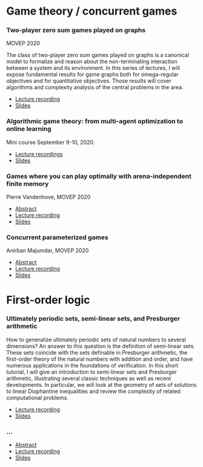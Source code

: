 # Game theory / concurrent games

### Two-player zero sum games played on graphs

MOVEP 2020

The class of two-player zero sum games played on graphs is a canonical model to formalize and reason about the non-terminating interaction between a system and its environment. In this series of lectures, I will expose fundamental results for game graphs both for omega-regular objectives and for quantitative objectives. Those results will cover algorithms and complexity analysis of the central problems in the area.

- [Lecture recording](https://veri-bbb.imag.fr/playback/presentation/2.0/playback.html?meetingId=800131fcf308a150ee64230dddcc6fd29c5317c4-1592805837947)
- [Slides](http://projects-verimag.imag.fr/movep2020/invited-speakers/)

### Algorithmic game theory: from multi-agent optimization to online learning

Mini course September 9-10, 2020.

- [Lecture recordings](https://www.youtube.com/playlist?list=PLQERYuTxSzGYfm_vvmjqJ3ZVev1J-XYdH)
- [Slides](https://smai-mode2020.inria.fr/en/mini-cours/)

### Games where you can play optimally with arena-independent finite memory

Pierre Vandenhove, MOVEP 2020

- [Abstract](http://projects-verimag.imag.fr/movep2020/wp-content/uploads/sites/8/2020/06/MOVEP2020_paper_11.pdf)
- [Lecture recording](https://veri-bbb.imag.fr/playback/presentation/2.0/playback.html?meetingId=800131fcf308a150ee64230dddcc6fd29c5317c4-1592823463592)
- [Slides](http://projects-verimag.imag.fr/movep2020/wp-content/uploads/sites/8/2020/06/vandenhove_movep20.pdf)

### Concurrent parameterized games

Anirban Majumdar, MOVEP 2020

- [Abstract](http://projects-verimag.imag.fr/movep2020/wp-content/uploads/sites/8/2020/06/MOVEP2020_paper_13.pdf)
- [Lecture recording](https://veri-bbb.imag.fr/playback/presentation/2.0/playback.html?meetingId=800131fcf308a150ee64230dddcc6fd29c5317c4-1592823463592)
- [Slides](http://projects-verimag.imag.fr/movep2020/wp-content/uploads/sites/8/2020/06/movep_3.pdf)

# First-order logic

### Ultimately periodic sets, semi-linear sets, and Presburger arithmetic

How to generalize ultimately periodic sets of natural numbers to several dimensions? An answer to this question is the definition of semi-linear sets. These sets coincide with the sets definable in Presburger arithmetic, the first-order theory of the natural numbers with addition and order, and have numerous applications in the foundations of verification. In this short tutorial, I will give an introduction to semi-linear sets and Presburger arithmetic, illustrating several classic techniques as well as recent developments. In particular, we will look at the geometry of sets of solutions to linear Diophantine inequalities and review the complexity of related computational problems.

- [Lecture recording](https://veri-bbb.imag.fr/playback/presentation/2.0/playback.html?meetingId=800131fcf308a150ee64230dddcc6fd29c5317c4-1593065851323)
- [Slides](http://www-verimag.imag.fr/~iosif/DmitryChistikov.pdf)

### ...

- [Abstract]()
- [Lecture recording]()
- [Slides]()
